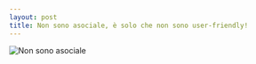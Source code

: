 ```yaml
---
layout: post
title: Non sono asociale, è solo che non sono user-friendly!
---
```

<img src="{{ site.baseurl }}/images/nerd_glasses_backgrounds.jpg" alt="Non sono asociale" style="width: auto;"/>

